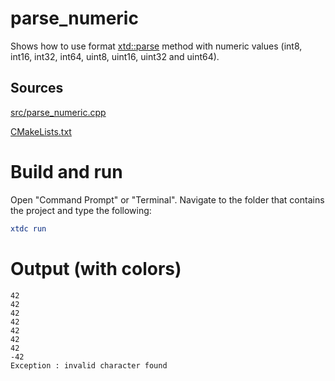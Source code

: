# parse_numeric

Shows how to use format [xtd::parse](https://codedocs.xyz/gammasoft71/xtd/group__xtd__core.html#gaf38b51b1a3c788f678bb6e89f7694ee4) method with numeric values (int8, int16, int32, int64, uint8, uint16, uint32 and uint64).

## Sources

[src/parse_numeric.cpp](src/parse_numeric.cpp)

[CMakeLists.txt](CMakeLists.txt)

# Build and run

Open "Command Prompt" or "Terminal". Navigate to the folder that contains the project and type the following:

```cmake
xtdc run
```

# Output (with colors)

```
42
42
42
42
42
42
42
-42
Exception : invalid character found
```

